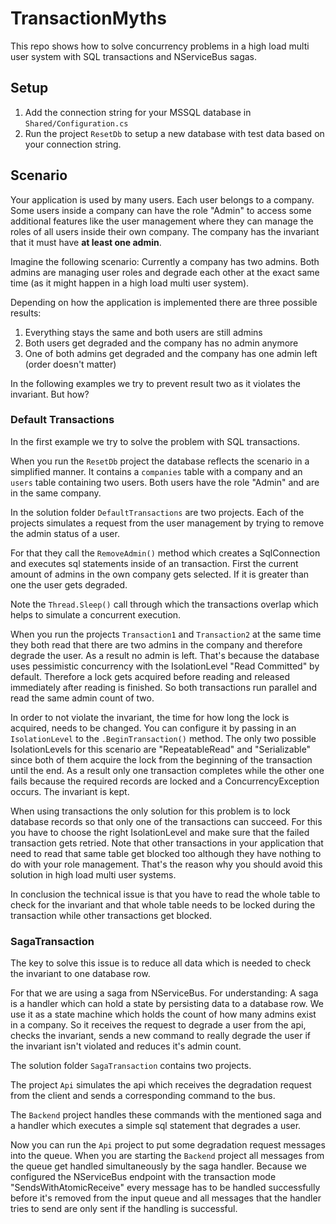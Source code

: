 # TransactionMyths

This repo shows how to solve concurrency problems in a high load multi user system with SQL transactions and NServiceBus sagas.

## Setup

1. Add the connection string for your MSSQL database in `Shared/Configuration.cs`
2. Run the project `ResetDb` to setup a new database with test data based on your connection string.

## Scenario

Your application is used by many users. Each user belongs to a company.
Some users inside a company can have the role "Admin" to access some additional features like the user management where they can manage the roles of all users inside their own company.
The company has the invariant that it must have **at least one admin**.

Imagine the following scenario:
Currently a company has two admins. Both admins are managing user roles and degrade each other at the exact same time (as it might happen in a high load multi user system).

Depending on how the application is implemented there are three possible results:

1. Everything stays the same and both users are still admins
2. Both users get degraded and the company has no admin anymore
3. One of both admins get degraded and the company has one admin left (order doesn't matter)

In the following examples we try to prevent result two as it violates the invariant. But how?

### Default Transactions

In the first example we try to solve the problem with SQL transactions.

When you run the `ResetDb` project the database reflects the scenario in a simplified manner. It contains a `companies` table with a company and an `users` table containing two users. Both users have the role "Admin" and are in the same company.

In the solution folder `DefaultTransactions` are two projects. Each of the projects simulates a request from the user management by trying to remove the admin status of a user.

For that they call the `RemoveAdmin()` method which creates a SqlConnection and executes sql statements inside of an transaction. First the current amount of admins in the own company gets selected. If it is greater than one the user gets degraded.

Note the `Thread.Sleep()` call through which the transactions overlap which helps to simulate a concurrent execution.

When you run the projects `Transaction1` and `Transaction2` at the same time they both read that there are two admins in the company and therefore degrade the user. As a result no admin is left. That's because the database uses pessimistic concurrency with the IsolationLevel "Read Committed" by default. Therefore a lock gets acquired before reading and released immediately after reading is finished. So both transactions run parallel and read the same admin count of two.

In order to not violate the invariant, the time for how long the lock is acquired, needs to be changed. You can configure it by passing in an `IsolationLevel` to the `.BeginTransaction()` method.
The only two possible IsolationLevels for this scenario are "RepeatableRead" and "Serializable" since both of them acquire the lock from the beginning of the transaction until the end. As a result only one transaction completes while the other one fails because the required records are locked and a ConcurrencyException occurs. The invariant is kept.

When using transactions the only solution for this problem is to lock database records so that only one of the transactions can succeed. For this you have to choose the right IsolationLevel and make sure that the failed transaction gets retried.
Note that other transactions in your application that need to read that same table get blocked too although they have nothing to do with your role management.
That's the reason why you should avoid this solution in high load multi user systems.

In conclusion the technical issue is that you have to read the whole table to check for the invariant and that whole table needs to be locked during the transaction while other transactions get blocked.

### SagaTransaction

The key to solve this issue is to reduce all data which is needed to check the invariant to one database row.

For that we are using a saga from NServiceBus. For understanding: A saga is a handler which can hold a state by persisting data to a database row.
We use it as a state machine which holds the count of how many admins exist in a company. So it receives the request to degrade a user from the api, checks the invariant, sends a new command to really degrade the user if the invariant isn't violated and reduces it's admin count.

The solution folder `SagaTransaction` contains two projects.

The project `Api` simulates the api which receives the degradation request from the client and sends a corresponding command to the bus.

The `Backend` project handles these commands with the mentioned saga and a handler which executes a simple sql statement that degrades a user.

Now you can run the `Api` project to put some degradation request messages into the queue. When you are starting the `Backend` project all messages from the queue get handled simultaneously by the saga handler.
Because we configured the NServiceBus endpoint with the transaction mode "SendsWithAtomicReceive" every message has to be handled successfully before it's removed from the input queue and all messages that the handler tries to send are only sent if the handling is successful.
